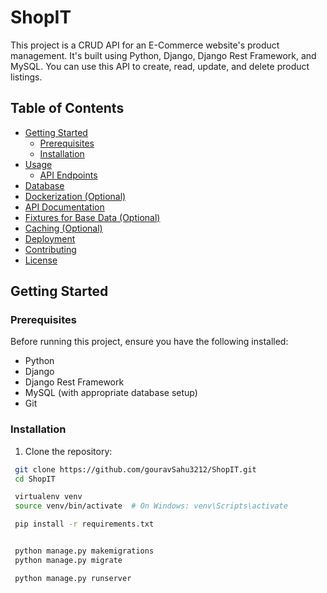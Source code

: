 # ShopIT

This project is a CRUD API for an E-Commerce website's product management. It's built using Python, Django, Django Rest Framework, and MySQL. You can use this API to create, read, update, and delete product listings.

## Table of Contents

- [Getting Started](#getting-started)
  - [Prerequisites](#prerequisites)
  - [Installation](#installation)
- [Usage](#usage)
  - [API Endpoints](#api-endpoints)
- [Database](#database)
- [Dockerization (Optional)](#dockerization-optional)
- [API Documentation](#api-documentation)
- [Fixtures for Base Data (Optional)](#fixtures-for-base-data-optional)
- [Caching (Optional)](#caching-optional)
- [Deployment](#deployment)
- [Contributing](#contributing)
- [License](#license)

## Getting Started

### Prerequisites

Before running this project, ensure you have the following installed:

- Python
- Django
- Django Rest Framework
- MySQL (with appropriate database setup)
- Git

### Installation

1. Clone the repository:

  ```bash
   git clone https://github.com/gouravSahu3212/ShopIT.git
   cd ShopIT

   virtualenv venv
   source venv/bin/activate  # On Windows: venv\Scripts\activate

   pip install -r requirements.txt


   python manage.py makemigrations
   python manage.py migrate

   python manage.py runserver
  ```